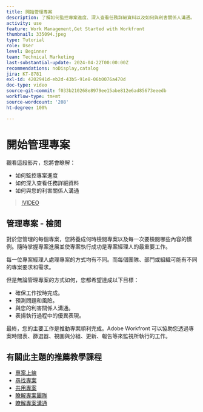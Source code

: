 ```yaml
---
title: 開始管理專案
description: 了解如何監控專案進度、深入查看任務詳細資料以及如何與利害關係人溝通。
activity: use
feature: Work Management,Get Started with Workfront
thumbnail: 335094.jpeg
type: Tutorial
role: User
level: Beginner
team: Technical Marketing
last-substantial-update: 2024-04-22T00:00:00Z
recommendations: noDisplay,catalog
jira: KT-8781
exl-id: 4202941d-eb2d-43b5-91e8-06b0076a470d
doc-type: video
source-git-commit: f033b210268e8979ee15abe812e6ad85673eeedb
workflow-type: tm+mt
source-wordcount: '208'
ht-degree: 100%

---
```


# 開始管理專案

觀看這段影片，您將會瞭解：

* 如何監控專案進度
* 如何深入查看任務詳細資料
* 如何與您的利害關係人溝通

>[!VIDEO](https://video.tv.adobe.com/v/335094/?quality=12&learn=on)

## 管理專案 - 檢閱

對於您管理的每個專案，您將養成何時檢閱專案以及每一次要檢閱哪些內容的慣例。隨時掌握專案進展並使專案執行成功是專案經理人的最重要工作。

每一位專案經理人處理專案的方式均有不同。而每個團隊、部門或組織可能有不同的專案要求和需求。

但是無論管理專案的方式如何，您都希望達成以下目標：

* 確保工作按時完成。
* 預測問題和風險。
* 與您的利害關係人溝通。
* 表揚執行過程中的優異表現。

最終，您的主要工作是推動專案順利完成。Adobe Workfront 可以協助您透過專案時間表、篩選器、視圖與分組、更新、報告等來監視所執行的工作。

<!---
learn more urls
3 universal principles of project management
What is a project manager?
Project management knowledge areas
9 best practices for effective project management
10 work management problems and how to solve them
--->

## 有關此主題的推薦教學課程

* [專案上線](/help/manage-work/projects/take-a-project-live.md)
* [尋找專案](/help/manage-work/projects/find-projects.md)
* [共用專案](/help/manage-work/projects/share-a-project.md)
* [瞭解專案團隊](/help/manage-work/projects/understand-the-project-team.md)
* [瞭解專案溝通](/help/manage-work/projects/understand-project-communication.md)
